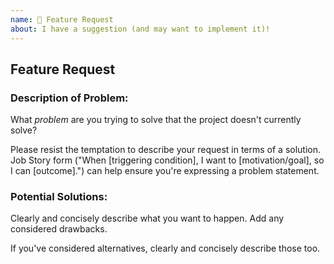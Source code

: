 ```yaml
---
name: 🚀 Feature Request
about: I have a suggestion (and may want to implement it)!
---
```


## Feature Request

### Description of Problem:
What *problem* are you trying to solve that the project doesn't currently solve?

Please resist the temptation to describe your request in terms of a solution.  Job Story form ("When [triggering condition], I want to [motivation/goal], so I can [outcome].") can help ensure you're expressing a problem statement.

### Potential Solutions:
Clearly and concisely describe what you want to happen. Add any considered drawbacks.

If you've considered alternatives, clearly and concisely describe those too.
